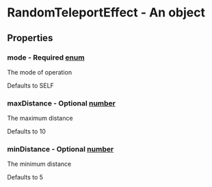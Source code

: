 

# RandomTeleportEffect - An object



## Properties



### mode - Required [enum](enum)



 The mode of operation



Defaults to SELF



### maxDistance - Optional [number](number)



 The maximum distance



Defaults to 10



### minDistance - Optional [number](number)



 The minimum distance



Defaults to 5

